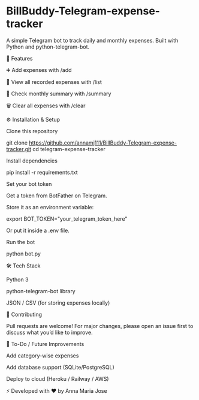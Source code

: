 # BillBuddy-Telegram-expense-tracker
A simple Telegram bot to track daily and monthly expenses. Built with Python and python-telegram-bot.

🚀 Features

➕ Add expenses with /add <amount> <description>

📜 View all recorded expenses with /list

📅 Check monthly summary with /summary

🗑️ Clear all expenses with /clear

⚙️ Installation & Setup

Clone this repository

git clone https://github.com/annamj111/BillBuddy-Telegram-expense-tracker.git
cd telegram-expense-tracker


Install dependencies

pip install -r requirements.txt


Set your bot token

Get a token from BotFather on Telegram.

Store it as an environment variable:

export BOT_TOKEN="your_telegram_token_here"

Or put it inside a .env file.

Run the bot

python bot.py

🛠️ Tech Stack

Python 3

python-telegram-bot library

JSON / CSV (for storing expenses locally)

🤝 Contributing

Pull requests are welcome! For major changes, please open an issue first to discuss what you’d like to improve.

📌 To-Do / Future Improvements

 Add category-wise expenses

 Add database support (SQLite/PostgreSQL)

 Deploy to cloud (Heroku / Railway / AWS)

⚡ Developed with ❤️ by Anna Maria Jose
